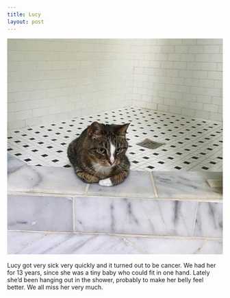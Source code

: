 ```yaml
---
title: Lucy
layout: post
---
```


<img src="/images/lucy.jpg">

Lucy got very sick very quickly and it turned out to be cancer. We had her for 13 years, since she was a tiny baby who could fit in one hand. Lately she’d been hanging out in the shower, probably to make her belly feel better. We all miss her very much.
